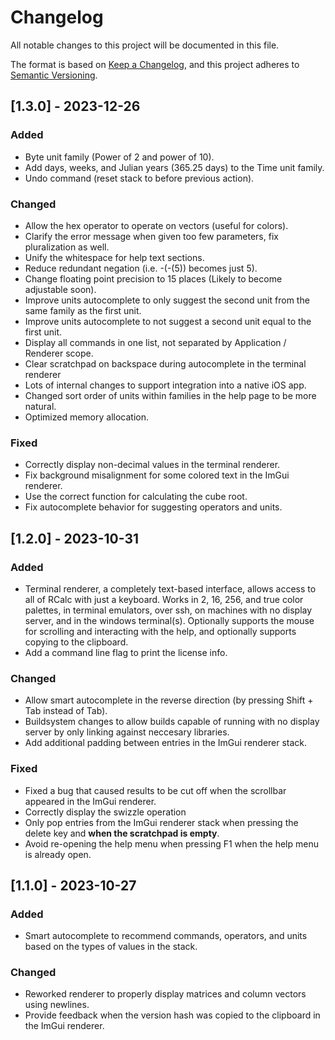 # Changelog

All notable changes to this project will be documented in this file.

The format is based on [Keep a Changelog](https://keepachangelog.com/en/1.0.0/),
and this project adheres to [Semantic Versioning](https://semver.org/spec/v2.0.0.html).

## [1.3.0] - 2023-12-26

### Added

- Byte unit family (Power of 2 and power of 10).
- Add days, weeks, and Julian years (365.25 days) to the Time unit family.
- Undo command (reset stack to before previous action).

### Changed

- Allow the hex operator to operate on vectors (useful for colors).
- Clarify the error message when given too few parameters, fix pluralization as well.
- Unify the whitespace for help text sections.
- Reduce redundant negation (i.e. -(-(5)) becomes just 5).
- Change floating point precision to 15 places (Likely to become adjustable soon).
- Improve units autocomplete to only suggest the second unit from the same family as the first unit.
- Improve units autocomplete to not suggest a second unit equal to the first unit.
- Display all commands in one list, not separated by Application / Renderer scope.
- Clear scratchpad on backspace during autocomplete in the terminal renderer
- Lots of internal changes to support integration into a native iOS app.
- Changed sort order of units within families in the help page to be more natural.
- Optimized memory allocation.

### Fixed

- Correctly display non-decimal values in the terminal renderer.
- Fix background misalignment for some colored text in the ImGui renderer.
- Use the correct function for calculating the cube root.
- Fix autocomplete behavior for suggesting operators and units.

## [1.2.0] - 2023-10-31

### Added

- Terminal renderer, a completely text-based interface, allows access to all of RCalc with just a keyboard.
  Works in 2, 16, 256, and true color palettes, in terminal emulators, over ssh, on machines with no display server, and in the windows terminal(s).
  Optionally supports the mouse for scrolling and interacting with the help, and optionally supports copying to the clipboard.
- Add a command line flag to print the license info.

### Changed

- Allow smart autocomplete in the reverse direction (by pressing Shift + Tab instead of Tab).
- Buildsystem changes to allow builds capable of running with no display server by only linking against neccesary libraries.
- Add additional padding between entries in the ImGui renderer stack.

### Fixed

- Fixed a bug that caused results to be cut off when the scrollbar appeared in the ImGui renderer.
- Correctly display the swizzle operation
- Only pop entries from the ImGui renderer stack when pressing the delete key and **when the scratchpad is empty**.
- Avoid re-opening the help menu when pressing F1 when the help menu is already open.

## [1.1.0] - 2023-10-27

### Added

- Smart autocomplete to recommend commands, operators, and units based on the types of values in the stack.

### Changed

- Reworked renderer to properly display matrices and column vectors using newlines.
- Provide feedback when the version hash was copied to the clipboard in the ImGui renderer.

